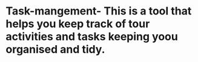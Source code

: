 # Task-mangement- This is a tool that helps you keep track of tour activities and tasks keeping yoou organised and tidy.
